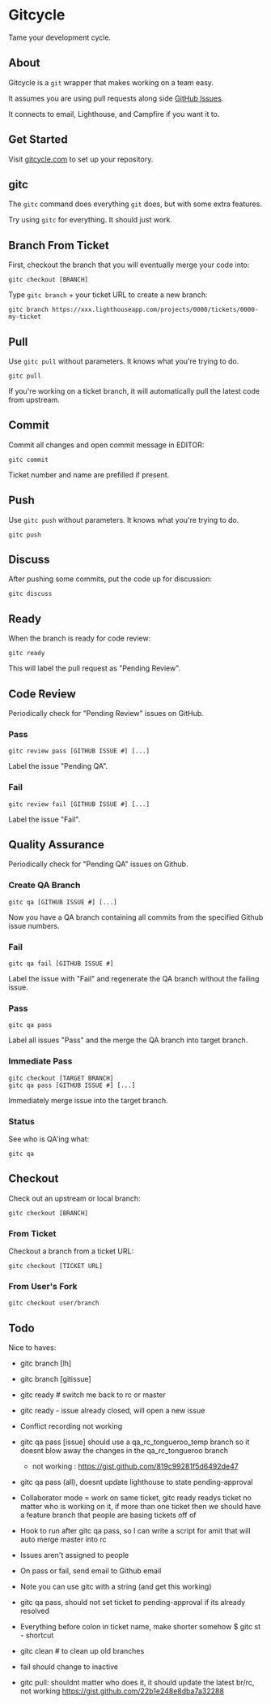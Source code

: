 Gitcycle
========

Tame your development cycle.

About
-----

Gitcycle is a `git` wrapper that makes working on a team easy.

It assumes you are using pull requests along side [GitHub Issues](https://github.com/features/projects/issues).

It connects to email, Lighthouse, and Campfire if you want it to.

Get Started
-----------

Visit [gitcycle.com](http://gitcycle.com) to set up your repository.

gitc
----

The `gitc` command does everything `git` does, but with some extra features.

Try using `gitc` for everything. It should just work.

Branch From Ticket
------------------

First, checkout the branch that you will eventually merge your code into:

	gitc checkout [BRANCH]

Type `gitc branch` + your ticket URL to create a new branch:

	gitc branch https://xxx.lighthouseapp.com/projects/0000/tickets/0000-my-ticket

Pull
----

Use `gitc pull` without parameters. It knows what you're trying to do.

	gitc pull

If you're working on a ticket branch, it will automatically pull the latest code from upstream.

Commit
------

Commit all changes and open commit message in EDITOR:

	gitc commit

Ticket number and name are prefilled if present.

Push
----

Use `gitc push` without parameters. It knows what you're trying to do.

	gitc push

Discuss
-------

After pushing some commits, put the code up for discussion:

	gitc discuss

Ready
-----

When the branch is ready for code review:

	gitc ready

This will label the pull request as "Pending Review".

Code Review
-----------

Periodically check for "Pending Review" issues on GitHub.

### Pass

	gitc review pass [GITHUB ISSUE #] [...]

Label the issue "Pending QA".

### Fail

	gitc review fail [GITHUB ISSUE #] [...]

Label the issue "Fail".

Quality Assurance
-----------------

Periodically check for "Pending QA" issues on Github.

### Create QA Branch

	gitc qa [GITHUB ISSUE #] [...]

Now you have a QA branch containing all commits from the specified Github issue numbers.

### Fail

	gitc qa fail [GITHUB ISSUE #]

Label the issue with "Fail" and regenerate the QA branch without the failing issue.

### Pass

	gitc qa pass

Label all issues "Pass" and the merge the QA branch into target branch.

### Immediate Pass

	gitc checkout [TARGET BRANCH]
	gitc qa pass [GITHUB ISSUE #] [...]

Immediately merge issue into the target branch.

### Status

See who is QA'ing what:

	gitc qa

Checkout
--------

Check out an upstream or local branch:

	gitc checkout [BRANCH]

### From Ticket

Checkout a branch from a ticket URL:

	gitc checkout [TICKET URL]

### From User's Fork

	gitc checkout user/branch

Todo
----

Nice to haves:
* gitc branch [lh]
* gitc branch [gitissue]
* gitc ready # switch me back to rc or master
* gitc ready - issue already closed, will open a new issue

* Conflict recording not working
* gitc qa pass [issue] should use a qa_rc_tongueroo_temp branch so it doesnt blow away the changes in the qa_rc_tongueroo branch
	* not working : https://gist.github.com/819c99281f5d6492de47
* gitc qa pass (all), doesnt update lighthouse to state pending-approval 
* Collaborator mode = work on same ticket, gitc ready readys ticket no matter who is working on it, if more than one ticket then we should have a feature branch that people are basing tickets off of
* Hook to run after gitc qa pass, so I can write a script for amit that will auto merge master into rc
* Issues aren't assigned to people
* On pass or fail, send email to Github email
* Note you can use gitc with a string (and get this working)
* gitc qa pass, should not set ticket to pending-approval if its already resolved
* Everything before colon in ticket name, make shorter somehow
$ gitc st - shortcut
* gitc clean # to clean up old branches
* fail should change to inactive
* gitc pull: shouldnt matter who does it, it should update the latest br/rc, not working https://gist.github.com/22b1e248e8dba7a32288
